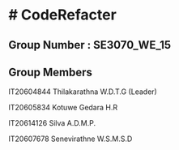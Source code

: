<h1># CodeRefacter</h1>
<h2>Group Number : SE3070_WE_15 </h2>
<h2>Group Members</h2>
<p> IT20604844 Thilakarathna W.D.T.G (Leader) </p>
<p> IT20605834 Kotuwe Gedara H.R </p>
<p> IT20614126 Silva A.D.M.P. </p>
<p> IT20607678 Senevirathne W.S.M.S.D </p>


